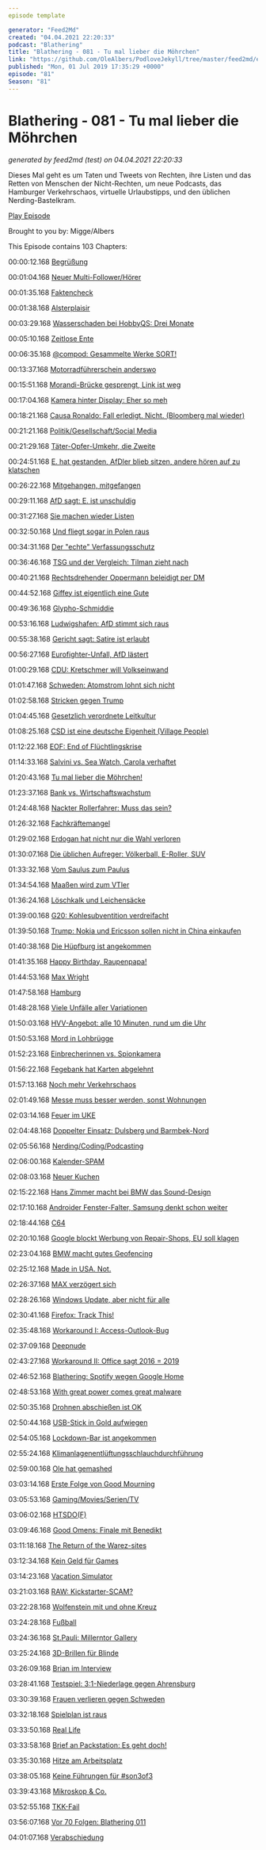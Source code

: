 ```yaml
---
episode template

generator: "Feed2Md"
created: "04.04.2021 22:20:33"
podcast: "Blathering"
title: "Blathering - 081 - Tu mal lieber die Möhrchen"
link: "https://github.com/OleAlbers/PodloveJekyll/tree/master/feed2md/example/export/seasons/4/2019/7/Blathering___081___Tu_mal_lieber_die_Möhrchen.md"
published: "Mon, 01 Jul 2019 17:35:29 +0000"
episode: "81"
Season: "81"
---
```


# Blathering - 081 - Tu mal lieber die Möhrchen
_generated by feed2md (test) on 04.04.2021 22:20:33_

Dieses Mal geht es um Taten und Tweets von Rechten, ihre Listen und das Retten von Menschen der Nicht-Rechten, um neue Podcasts, das Hamburger Verkehrschaos, virtuelle Urlaubstipps, und den üblichen Nerding-Bastelkram.

[Play Episode](https://www.blathering.de/podlove/file/844/s/feed/c/mp3/blathering_081.mp3)

Brought to you by: Migge/Albers

This Episode contains 103 Chapters:


00:00:12.168 [Begrüßung]()

00:01:04.168 [Neuer Multi-Follower/Hörer](https://twitter.com/Kamikasie)

00:01:35.168 [Faktencheck]()

00:01:38.168 [Alsterplaisir](https://twitter.com/DieLabertasche/status/1143765844033527808)

00:03:29.168 [Wasserschaden bei HobbyQS: Drei Monate](https://twitter.com/HobbyQS/status/1143512250260606979)

00:05:10.168 [Zeitlose Ente](https://twitter.com/tazgezwitscher/status/1144252809006735360)

00:06:35.168 [@compod: Gesammelte Werke SORT!](https://twitter.com/search?f=tweets&vertical=default&q=from%3Acompod%20to%3Ablathering_pod%20since%3A2019-06-24%20until%3A2019-06-30&src=typd&lang=de)

00:13:37.168 [Motorradführerschein anderswo](https://www.adac.de/verkehr/rund-um-den-fuehrerschein/aktuelles/autofuehrerschein-motorrad-fahren/)

00:15:51.168 [Morandi-Brücke gesprengt, Link ist weg](https://de.wikipedia.org/wiki/Polcevera-Viadukt)

00:17:04.168 [Kamera hinter Display: Eher so meh](https://arstechnica.com/gadgets/2019/06/oppos-first-under-display-camera-demo-looks-decidedly-first-generation/)

00:18:21.168 [Causa Ronaldo: Fall erledigt. Nicht. (Bloomberg mal wieder)](https://www.spiegel.de/sport/fussball/football-leaks-cristiano-ronaldos-anwaelte-reagieren-auf-vergewaltigungsklage-a-1272613.html)

00:21:21.168 [Politik/Gesellschaft/Social Media]()

00:21:29.168 [Täter-Opfer-Umkehr, die Zweite](https://www.sueddeutsche.de/politik/afd-bundespolizei-1.4496832)

00:24:51.168 [E. hat gestanden, AfDler blieb sitzen, andere hören auf zu klatschen](https://www.tagesschau.de/inland/luebcke-149.html)

00:26:22.168 [Mitgehangen, mitgefangen](https://www.spiegel.de/politik/deutschland/fall-walter-luebcke-zwei-weitere-festnahmen-waffenlieferant-und-vermittler-gefasst-a-1274544.html)

00:29:11.168 [AfD sagt: E. ist unschuldig](https://twitter.com/DiePARTEI/status/1143836120112873472)

00:31:27.168 [Sie machen wieder Listen](https://www.stuttgarter-zeitung.de/inhalt.landtag-in-baden-wuerttemberg-afd-will-kulturbetriebe-auf-migranten-hin-durchleuchten.8e695384-0000-46b8-af19-e283bd63ee62.html)

00:32:50.168 [Und fliegt sogar in Polen raus](https://www.deutschlandfunk.de/geplatzte-klausur-im-radisson-blu-medien-hotelbuchung-der.1939.de.html?drn:news_id=1022506)

00:34:31.168 [Der "echte" Verfassungsschutz](https://www.vice.com/de/article/qv7ax3/mordfall-luebcke-diese-menschen-machen-die-arbeit-die-der-verfassungsschutz-nicht-macht)

00:36:46.168 [TSG und der Vergleich: Tilman zieht nach](https://rp-online.de/politik/deutschland/hart-aber-fair-ju-vorsitzender-kuban-vergleicht-gruene-mit-afd_aid-39649849)

00:40:21.168 [Rechtsdrehender Oppermann beleidigt per DM](https://www.derwesten.de/politik/spd-chaos-wegen-dieser-twitter-nachricht-du-armseliger-verleumder-id226277747.html)

00:44:52.168 [Giffey ist eigentlich eine Gute](https://www.tagesspiegel.de/wissen/eine-typische-ausrede-plagiatsexperten-widersprechen-anwalt-von-franziska-giffey/24484520.html)

00:49:36.168 [Glypho-Schmiddie](https://www.nordbayern.de/politik/frankischer-ex-minister-schmidt-sitzt-jetzt-im-bahn-aufsichtsrat-1.8759302)

00:53:16.168 [Ludwigshafen: AfD stimmt sich raus](https://www.volksverpetzer.de/social-media/ludwigshafen-afd/)

00:55:38.168 [Gericht sagt: Satire ist erlaubt](https://www.golem.de/news/twittersperrt-gerichte-erklaeren-satirische-wahltweets-fuer-zulaessig-1906-142152.html)

00:56:27.168 [Eurofighter-Unfall, AfD lästert](https://www.tagesschau.de/inland/eurofighter-absturz-109.html)

01:00:29.168 [CDU: Kretschmer will Volkseinwand](https://www.spiegel.de/politik/deutschland/sachsen-ministerpraesident-michael-kretschmer-will-volkseinwand-gegen-gesetze-a-1274398.html)

01:01:47.168 [Schweden: Atomstrom lohnt sich nicht](https://taz.de/Atomkraft-in-Schweden/!5601659/)

01:02:58.168 [Stricken gegen Trump](https://taz.de/US-Plattform-stoppt-Praesidenten-Muster/!5602456/)

01:04:45.168 [Gesetzlich verordnete Leitkultur](https://www.tagesspiegel.de/politik/staatsbuergerschaftsrecht-wird-geaendert-juristen-kritisieren-neue-huerden-auf-dem-weg-zum-deutschen-pass/24494586.html)

01:08:25.168 [CSD ist eine deutsche Eigenheit (Village People)](https://www.deutschlandfunknova.de/beitrag/christopher-street-day-geschichte-der-lesben-und-schwulenbewegung)

01:12:22.168 [EOF: End of Flüchtlingskrise](https://www.zeit.de/politik/2019-06/migration-asylbewerber-europaeische-union-easo-zahlen-jahresbericht)

01:14:33.168 [Salvini vs. Sea Watch, Carola verhaftet](https://www.tagesschau.de/ausland/sea-watch-153.html)

01:20:43.168 [Tu mal lieber die Möhrchen!](https://twitter.com/lawen4cer/status/1144135561831223296)

01:23:37.168 [Bank vs. Wirtschaftswachstum](https://diefarbedesgeldes.de/tschuess-wirtschaftswachstum/)

01:24:48.168 [Nackter Rollerfahrer: Muss das sein?](https://dasnuf.de/fuer-likes-tun-wir-alles-ihr-freund-und-helfer/)

01:26:32.168 [Fachkräftemangel](https://twitter.com/stammtischphilo/status/1144497301311774720)

01:29:02.168 [Erdogan hat nicht nur die Wahl verloren](https://www.derstandard.de/story/2000105584235/niederlage-fuer-erdogan-tuerkisches-gericht-gibt-journalist-yuecel-recht)

01:30:07.168 [Die üblichen Aufreger: Völkerball, E-Roller, SUV](https://mastodon.social/@ennolenze/102359683262953203)

01:33:32.168 [Vom Saulus zum Paulus](https://twitter.com/tmigge/status/1144630918851780608)

01:34:54.168 [Maaßen wird zum VTler](https://www.rnz.de/politik/hintergrund_artikel,-auftritt-bei-der-cdu-basis-hans-georg-maassen-die-cdu-und-18-millionen-araber-_arid,449854.html)

01:36:24.168 [Löschkalk und Leichensäcke](https://www.ndr.de/nachrichten/mecklenburg-vorpommern/Nordkreuz-Zielperson-erhebt-schwere-Vorwuerfe,prepperszene102.html)

01:39:00.168 [G20: Kohlesubventition verdreifacht](https://www.theguardian.com/environment/2019/jun/25/g20-nations-triple-coal-power-subsidies-climate-crisis)

01:39:50.168 [Trump: Nokia und Ericsson sollen nicht in China einkaufen](https://www.golem.de/news/handelskrieg-trump-will-kein-5g-von-ericsson-und-nokia-aus-china-zulassen-1906-142108.html)

01:40:38.168 [Die Hüpfburg ist angekommen](https://ennolenze.de/die-einhorn-huepfburg-am-lake-mossul/3884/)

01:41:35.168 [Happy Birthday, Raupenpapa!](https://de.wikipedia.org/wiki/Eric_Carle)

01:44:53.168 [Max Wright](https://www.welt.de/vermischtes/article195963103/Bye-bye-Willie-Tanner-Alf-Schauspieler-Max-Wright-ist-tot.html)

01:47:58.168 [Hamburg]()

01:48:28.168 [Viele Unfälle aller Variationen](https://www.ndr.de/nachrichten/hamburg/Sieben-Verletzte-bei-Busunfall-am-Dammtor,busunfall604.html)

01:50:03.168 [HVV-Angebot: alle 10 Minuten, rund um die Uhr](https://www.nahverkehrhamburg.de/angebotsoffensive-bahnen-und-busse-im-hvv-sollen-ab-dezember-oefter-fahren-teil-1-12401/)

01:50:53.168 [Mord in Lohbrügge](https://www.ndr.de/nachrichten/hamburg/Toedliche-Schuesse-in-Lohbruegge-Verdaechtiger-in-U-Haft,schuesse234.html)

01:52:23.168 [Einbrecherinnen vs. Spionkamera](https://www.hamburg1.de/nachrichten/41100/Wer_kennt_diese_Frauen.html)

01:56:22.168 [Fegebank hat Karten abgelehnt](https://www.hamburg1.de/nachrichten/41048/Katharina_Fegebank_lehnt_VIP_Tickets_ab.html)

01:57:13.168 [Noch mehr Verkehrschaos](https://twitter.com/PolizeiHamburg/status/1143547141861859333)

02:01:49.168 [Messe muss besser werden, sonst Wohnungen](https://www.hamburg1.de/nachrichten/41058/Neue_Wohnungen_auf_dem_Messegelaende.html)

02:03:14.168 [Feuer im UKE](https://www.presseportal.de/blaulicht/pm/82522/4307996)

02:04:48.168 [Doppelter Einsatz: Dulsberg und Barmbek-Nord](https://www.presseportal.de/blaulicht/pm/82522/4309112)

02:05:56.168 [Nerding/Coding/Podcasting]()

02:06:00.168 [Kalender-SPAM](https://www.golem.de/news/sicherheit-google-kalender-uebernimmt-termine-aus-spam-e-mails-1906-142095.html)

02:08:03.168 [Neuer Kuchen](https://www.zdnet.de/88363483/raspberry-pi-4-kommt-mit-bis-zu-4-gbyte-arbeitsspeicher/)

02:15:22.168 [Hans Zimmer macht bei BMW das Sound-Design](https://www.golem.de/news/bmw-vision-m-next-hans-zimmer-komponiert-den-sound-fuer-elektro-bmws-1906-142124.html)

02:17:10.168 [Androider Fenster-Falter, Samsung denkt schon weiter](https://www.zdnet.de/88363393/bericht-faltbares-geraet-von-microsoft-kommt-2020-und-fuehrt-android-apps-aus/)

02:18:44.168 [C64](https://www.spiegel.de/netzwelt/games/the-c64-fullsize-neuauflage-des-commdore-64-erscheint-im-dezember-a-1274397.html)

02:20:10.168 [Google blockt Werbung von Repair-Shops, EU soll klagen](https://www.golem.de/news/vorwurf-von-reparaturbetrieben-google-schadet-klimaschutz-durch-werbeblockade-1906-142087-2.html)

02:23:04.168 [BMW macht gutes Geofencing](https://www.golem.de/news/akkubetrieb-bmw-plug-ins-bekommen-geofencing-fuer-motorabschaltung-1906-142146.html)

02:25:12.168 [Made in USA. Not.](https://www.nytimes.com/2019/06/25/technology/huawei-trump-ban-technology.html)

02:26:37.168 [MAX verzögert sich](https://twitter.com/stammtischphilo/status/1144184242257170432)

02:28:26.168 [Windows Update, aber nicht für alle](https://www.zdnet.com/article/microsoft-is-notifying-users-if-their-devices-arent-ready-for-windows-10-1903/)

02:30:41.168 [Firefox: Track This!](https://www.golem.de/news/track-this-mozilla-will-trackingdienste-verwirren-1906-142186.html)

02:35:48.168 [Workaround I: Access-Outlook-Bug](https://support.office.com/en-us/article/crash-occurs-when-trying-to-send-mail-from-access-ae4edc65-ff79-459d-8474-65564d3097d9)

02:37:09.168 [Deepnude](https://www.golem.de/news/nacktheit-durch-ki-entwickler-die-welt-ist-noch-nicht-bereit-fuer-deepnude-1906-142215.html)

02:43:27.168 [Workaround II: Office sagt 2016 = 2019](https://twitter.com/tmigge/status/1144490484217176066)

02:46:52.168 [Blathering: Spotify wegen Google Home](https://open.spotify.com/show/3TFpEGUDUJGSVSeJ24g4qZ)

02:48:53.168 [With great power comes great malware](https://www.zdnet.de/88363815/excel-angriff-ueber-dde-schnittstelle-ermoeglicht-installation-von-malware/)

02:50:35.168 [Drohnen abschießen ist OK](https://www.golem.de/news/defensivnotstand-privater-drohnenabschuss-kann-gerechtfertigt-sein-1906-142178.html)

02:50:44.168 [USB-Stick in Gold aufwiegen](https://www.anandtech.com/show/14596/toshiba-western-digital-nand-production-partially-halted-by-power-outage)

02:54:05.168 [Lockdown-Bar ist angekommen](https://twitter.com/stammtischphilo/status/1143830815622778880)

02:55:24.168 [Klimanlagenentlüftungsschlauchdurchführung](https://twitter.com/stammtischphilo/status/1143987875295502343)

02:59:00.168 [Ole hat gemashed](https://mash-unterm-messer.de/)

03:03:14.168 [Erste Folge von Good Mourning](https://www.good-mourning.de/2019/06/29/good-mourning-001-sven-erzaehlt-von-finn/)

03:05:53.168 [Gaming/Movies/Serien/TV]()

03:06:02.168 [HTSDO(F)](https://twitter.com/stammtischphilo/status/1143229601327538179)

03:09:46.168 [Good Omens: Finale mit Benedikt](https://www.kinoundco.de/news/benedict-cumberbatch-spielt-satan-in-good-omens)

03:11:18.168 [The Return of the Warez-sites](https://twitter.com/stammtischphilo/status/1144503086398038016)

03:12:34.168 [Kein Geld für Games](https://www.golem.de/news/spielebranche-katastrophe-biblischen-ausmasses-fuer-die-deutsche-branche-1906-142190.html)

03:14:23.168 [Vacation Simulator](https://www.youtube.com/watch?v=tffpFgoGbwE)

03:21:03.168 [RAW: Kickstarter-SCAM?](https://www.golem.de/news/killerwhale-games-verdacht-auf-betrug-beim-kickstarter-erfolgsspiel-raw-1906-142157.html)

03:22:28.168 [Wolfenstein mit und ohne Kreuz](https://www.golem.de/news/bethesda-wolfenstein-youngblood-erscheint-mit-nazis-und-hakenkreuzen-1906-142172.html)

03:24:28.168 [Fußball]()

03:24:36.168 [St.Pauli: Millerntor Gallery](https://www.millerntorgallery.org/)

03:25:24.168 [3D-Brillen für Blinde](https://www.fcstpauli.com/news/fc-st-pauli-museum-setzt-hightech-brille-fuer-blinde-ein/)

03:26:09.168 [Brian im Interview](https://www.youtube.com/watch?v=Dw_5fYE7vfY)

03:28:41.168 [Testspiel: 3:1-Niederlage gegen Ahrensburg](http://www.fussball.de/spiel/ahrensburg-1-tus-berne-1/-/spiel/0274CPO58K000000VS5489B4VUNSP2M7#!/)

03:30:39.168 [Frauen verlieren gegen Schweden](https://www.tz.de/sport/fussball/frauen-wm-deutschland-gegen-schweden-raus-olympia-traum-geplatzt-zr-12747837.html)

03:32:18.168 [Spielplan ist raus](https://www.fcstpauli.com/news/spielplan-veroeffentlicht-kiezkicker-starten-in-bielefeld-in-die-saison-1920/)

03:33:50.168 [Real Life]()

03:33:58.168 [Brief an Packstation: Es geht doch!](https://twitter.com/tmigge/status/1144169082666848256)

03:35:30.168 [Hitze am Arbeitsplatz](https://twitter.com/stammtischphilo/status/1143883623843524610)

03:38:05.168 [Keine Führungen für #son3of3](https://twitter.com/tmigge/status/1144171752026705926)

03:39:43.168 [Mikroskop & Co.](https://www.bresser.de/Junior/BRESSER-JUNIOR-40x-1024x-Mikroskop-Set-mit-Hartschalenkoffer.html)

03:52:55.168 [TKK-Fail](https://twitter.com/stammtischphilo/status/1144316846272851969)

03:56:07.168 [Vor 70 Folgen: Blathering 011](https://www.blathering.de/2016/11/blathering-011-ketten-reaktionen-wer-meckert-fliegt-raus/)

04:01:07.168 [Verabschiedung]()


